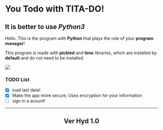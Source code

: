 # You Todo with TITA-DO!
  
## It is better to use *Python3*

Hello. This is the program with **Python** that plays the role of your **program manager**!

This program is made with **pickled** and **time** libraries, which are installed by **default** and do not need to be installed.

![](http://s10.picofile.com/file/8406880900/2020_08_26_20_16_10.gif)

### TODO List

- [x]  load last data!
- [x]  Make the app more secure, Uses encryption for your information
- [ ]  sign in a acount!

----------------------

## <center> Ver Hyd 1.0 </center>
